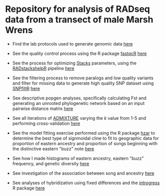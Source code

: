 Repository for analysis of RADseq data from a transect of male Marsh Wrens
==================================================================================

*   Find the lab protocols used to generate genomic data [here](https://github.com/DevonDeRaad/marsh.wren.contact.zone.RAD/tree/master/lab.protocols)
    
*   See the quality control process using the R package [fastqcR](https://github.com/kassambara/fastqcr) [here](https://devonderaad.github.io/marsh.wren.contact.zone.RAD/qc/qc.html)

*   See the process for optimizing [Stacks](https://catchenlab.life.illinois.edu/stacks/) parameters, using the [RADstackshelpR](https://github.com/DevonDeRaad/RADstackshelpR) pipeline [here](https://devonderaad.github.io/marsh.wren.contact.zone.RAD/denovo.optimization/optimize.denovo.assembly.html)

*   See the filtering process to remove paralogs and low quality variants and filter for missing data to generate high quality SNP dataset using [SNPfiltR](https://devonderaad.github.io/SNPfiltR/) [here](https://devonderaad.github.io/marsh.wren.contact.zone.RAD/snp.filtering.html)

*   See descriptive popgen analyses, specifically calculating Fst and generating an unrooted phylogenetic network based on an input pairwise distance matrix [here](https://devonderaad.github.io/marsh.wren.contact.zone.RAD/splitstree.fst.html)

*   See all iterations of [ADMIXTURE](https://dalexander.github.io/admixture/index.html) varying the *k* value from 1-5 and performing cross-validation [here](https://devonderaad.github.io/marsh.wren.contact.zone.RAD/admixture/admixture.iterations.html)

*   See the model fitting exercise performed using the R package [hzar](https://onlinelibrary.wiley.com/doi/10.1111/1755-0998.12209) to determine the best type of signmoidal cline to fit to geographic data for proportion of eastern ancestry and proportion of songs beginning with the distinctive eastern "buzz" note [here](https://devonderaad.github.io/marsh.wren.contact.zone.RAD/hzar/marsh.wren.hzar.cluster.html)

*   See how I made histograms of eastern ancestry, eastern "buzz" frequency, and genetic diversity [here](https://devonderaad.github.io/marsh.wren.contact.zone.RAD/vis.hists.het.pi.html)

*   See investigation of the association between song and ancestry [here](https://devonderaad.github.io/marsh.wren.contact.zone.RAD/genotype.song.association.html)

*   See analyses of hybridization using fixed differences and the [introgress](https://www.uwyo.edu/buerkle/software/introgress/) R package [here](https://devonderaad.github.io/marsh.wren.contact.zone.RAD/introgress.analysis.html)

